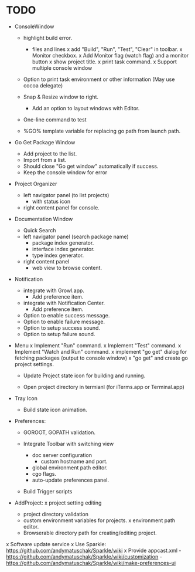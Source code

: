TODO
============
- ConsoleWindow
    - highlight build error.
        - files and lines
    x add "Build", "Run", "Test", "Clear" in toolbar.
    x Monitor checkbox.
    x Add Monitor flag (watch flag) and a monitor button
    x show project title.
    x print task command.
    x Support multiple console window
    - Option to print task environment or other information
      (May use cocoa delegate)

    - Snap & Resize window to right.
        - Add an option to layout windows with Editor.
    - One-line command to test
    - %GO% template variable for replacing go path from launch path.

- Go Get Package Window
    - Add project to the list.
    - Import from a list.
    - Should close "Go get window" automatically if success.
    - Keep the console window for error

- Project Organizer
    - left navigator panel (to list projects)
        - with status icon
    - right content panel for console.

- Documentation Window
    - Quick Search
    - left navigator panel (search package name)
        - package index generator.
        - interface index generator.
        - type index generator.
    - right content panel
        - web view to browse content.

- Notification
    - integrate with Growl.app.
        - Add preference item.
    - integrate with Notification Center.
        - Add preference item.
    - Option to enable success message.
    - Option to enable failure message.
    - Option to setup success sound.
    - Option to setup failure sound.
- Menu
    x Implement "Run" command.
    x Implement "Test" command.
    x Implement "Watch and Run" command.
    x implement "go get" dialog for fetching packages (output to console window)
    x "go get" and create go project settings.

    - Update Project state icon for building and running.

    - Open project directory in termianl (for iTerms.app or Terminal.app)

- Tray Icon
    - Build state icon animation.

- Preferences:
    - GOROOT, GOPATH validation.
    - Integrate Toolbar with switching view
        - doc server configuration
            - custom hostname and port.
        - global environment path editor.
        - cgo flags.
        - auto-update preferences panel.

    - Build Trigger scripts

- AddProject:
    x project setting editing
    - project directory validation
    - custom environment variables for projects.
    x environment path editor.
    - Browserable directory path for creating/editing project.

x Software update service
    x Use Sparkle: https://github.com/andymatuschak/Sparkle/wiki
    x Provide appcast.xml
    - https://github.com/andymatuschak/Sparkle/wiki/customization
    - https://github.com/andymatuschak/Sparkle/wiki/make-preferences-ui
